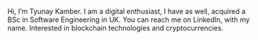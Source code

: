 Hi, I’m Tyunay Kamber. I am a digital enthusiast, I have as well, acquired a BSc in Software Engineering in UK.
You can reach me on LinkedIn, with my name.
Interested in blockchain technologies and cryptocurrencies.
